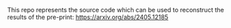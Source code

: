 This repo represents the source code which can be used to reconstruct the results of the pre-print: https://arxiv.org/abs/2405.12185